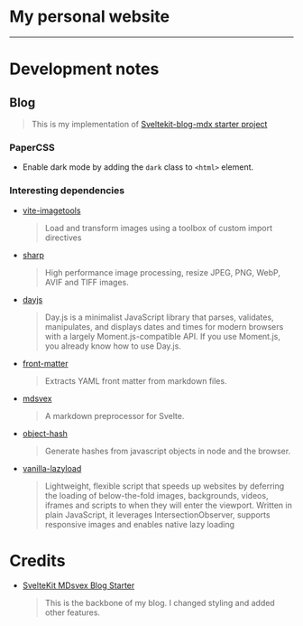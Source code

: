 # My personal website

---

# Development notes

## Blog

> This is my implementation of [Sveltekit-blog-mdx starter project](https://github.com/rodneylab/sveltekit-blog-mdx)

### PaperCSS

- Enable dark mode by adding the `dark` class to `<html>` element.

### Interesting dependencies

- [vite-imagetools](https://github.com/JonasKruckenberg/imagetools)
  > Load and transform images using a toolbox of custom import directives
- [sharp](https://github.com/lovell/sharp)
  > High performance image processing, resize JPEG, PNG, WebP, AVIF and TIFF images.
- [dayjs](https://github.com/iamkun/dayjs)
  > Day.js is a minimalist JavaScript library that parses, validates, manipulates, and displays dates and times for modern browsers with a largely Moment.js-compatible API. If you use Moment.js, you already know how to use Day.js.
- [front-matter](https://github.com/jxson/front-matter)
  > Extracts YAML front matter from markdown files.
- [mdsvex](https://github.com/pngwn/MDsveX)
  > A markdown preprocessor for Svelte.
- [object-hash](https://github.com/puleos/object-hash)
  > Generate hashes from javascript objects in node and the browser.
- [vanilla-lazyload](https://github.com/verlok/vanilla-lazyload)
  > Lightweight, flexible script that speeds up websites by deferring the loading of below-the-fold images, backgrounds, videos, iframes and scripts to when they will enter the viewport.
  > Written in plain JavaScript, it leverages IntersectionObserver, supports responsive images and enables native lazy loading

# Credits

- [SvelteKit MDsvex Blog Starter](https://github.com/rodneylab/sveltekit-blog-mdx)
  > This is the backbone of my blog.
  > I changed styling and added other features.
